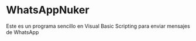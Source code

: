 # WhatsAppNuker
Este es un programa sencillo en Visual Basic Scripting para enviar mensajes de WhatsApp
